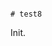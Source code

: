                                                                                                                                                                                                                                                                                                                                                                                                                                                                                                                                                                                                                             # test8

Init.
